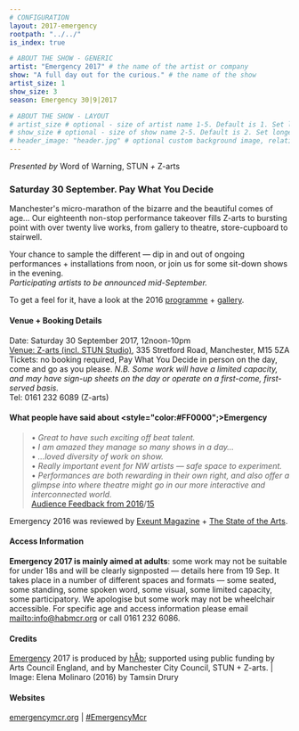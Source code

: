 ```yaml
---
# CONFIGURATION
layout: 2017-emergency
rootpath: "../../"
is_index: true

# ABOUT THE SHOW - GENERIC
artist: "Emergency 2017" # the name of the artist or company
show: "A full day out for the curious." # the name of the show
artist_size: 1
show_size: 3
season: Emergency 30|9|2017

# ABOUT THE SHOW - LAYOUT
# artist_size # optional - size of artist name 1-5. Default is 1. Set longer names to lower values
# show_size # optional - size of show name 2-5. Default is 2. Set longer names to lower values
# header_image: "header.jpg" # optional custom background image, relative to current page
---
```

*Presented by* Word of Warning, STUN *+* Z-arts           
         
### Saturday 30 September. Pay What You Decide             
Manchester's micro-marathon of the bizarre and the beautiful comes of age… Our eighteenth non-stop performance takeover fills Z-arts to bursting point with over twenty live works, from gallery to theatre, store-cupboard to stairwell.          
        
Your chance to sample the different — dip in and out of ongoing performances + installations from noon, or join us for some sit-down shows in the evening.<br>*Participating artists to be announced mid-September.*              
              
To get a feel for it, have a look at the 2016 [programme](/archive/2016-emergency) + [gallery](/galleries/2016-emergency).         
         
#### Venue + Booking Details         
Date: Saturday 30 September 2017, 12noon-10pm           
[Venue: Z-arts (incl. STUN Studio)](http://www.z-arts.org/about-us/getting-here), 335 Stretford Road, Manchester, M15 5ZA        
Tickets: no booking required, Pay What You Decide in person on the day, come and go as you please. *N.B. Some work will have a limited capacity, and may have sign-up sheets on the day or operate on a first-come, first-served basis.*        
Tel: 0161 232 6089 (Z-arts)          
         
#### What people have said about <style="color:#FF0000";>Emergency</style>        
>• *Great to have such exciting off beat talent.*<br>• *I am amazed they manage so many shows in a day…*<br>• *…loved diversity of work on show.*<br>• *Really important event for NW artists — safe space to experiment.*<br>• *Performances are both rewarding in their own right, and also offer a glimpse into where theatre might go in our more interactive and interconnected world.*<br>[Audience Feedback from 2016](/archive/2016-emergency)/[15](/archive/2015-emergency)           

Emergency 2016 was reviewed by <a href="http://exeuntmagazine.com/features/emergency-festival-free-non-stop-performance-manchester" target="_blank">Exeunt Magazine</a> + <a href="http://www.thestateofthearts.co.uk/features/review-emergency-z-arts" target="_blank">The State of the Arts</a>.        
          
#### Access Information       
**Emergency 2017 is mainly aimed at adults**: some work may not be suitable for under 18s and will be clearly signposted — details here from 19 Sep. It takes place in a number of different spaces and formats — some seated, some standing, some spoken word, some visual, some limited capacity, some participatory. We apologise but some work may not be wheelchair accessible. For specific age and access information please email <mailto:info@habmcr.org> or call 0161 232 6086.     
            
#### Credits         
[Emergency](/hab/emergency) 2017 is produced by [hÅb](/hab); supported using public funding by Arts Council England, and by Manchester City Council, STUN + Z-arts. | Image: Elena Molinaro (2016) by Tamsin Drury        
        
#### Websites
<a href="http://emergencymcr.org" target="_blank">emergencymcr.org</a> | <a href="http://twitter.com/hashtag/EmergencyMcr" target="_blank">#EmergencyMcr<a>
